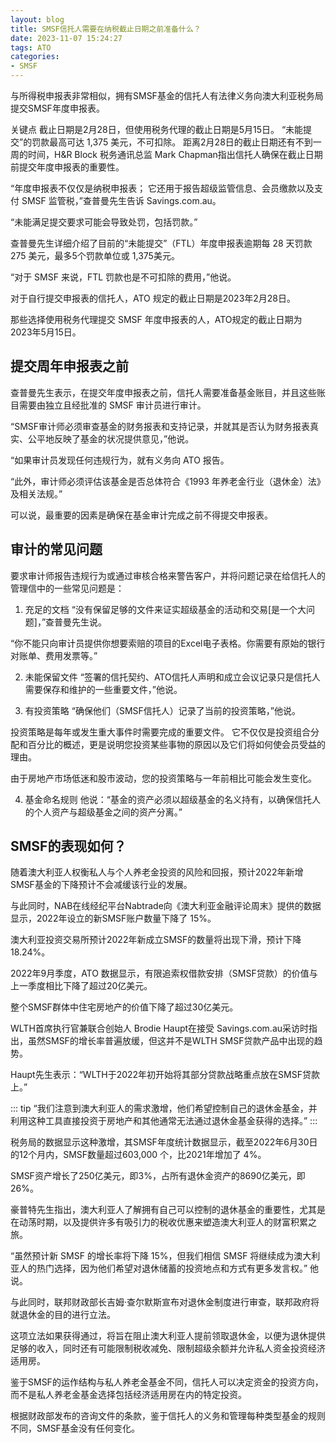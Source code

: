 ```yaml
---
layout: blog
title: SMSF信托人需要在纳税截止日期之前准备什么？
date: 2023-11-07 15:24:27
tags: ATO
categories: 
- SMSF
---
```


与所得税申报表非常相似，拥有SMSF基金的信托人有法律义务向澳大利亚税务局提交SMSF年度申报表。

关键点
截止日期是2月28日，但使用税务代理的截止日期是5月15日。
“未能提交”的罚款最高可达 1,375 美元，不可扣除。
距离2月28日的截止日期还有不到一周的时间，H&R Block 税务通讯总监 Mark Chapman指出信托人确保在截止日期前提交年度申报表的重要性。

“年度申报表不仅仅是纳税申报表； 它还用于报告超级监管信息、会员缴款以及支付 SMSF 监管税，”查普曼先生告诉 Savings.com.au。

“未能满足提交要求可能会导致处罚，包括罚款。”

查普曼先生详细介绍了目前的“未能提交”（FTL）年度申报表逾期每 28 天罚款 275 美元，最多5个罚款单位或 1,375美元。

“对于 SMSF 来说，FTL 罚款也是不可扣除的费用，”他说。

对于自行提交申报表的信托人，ATO 规定的截止日期是2023年2月28日。

那些选择使用税务代理提交 SMSF 年度申报表的人，ATO规定的截止日期为 2023年5月15日。

## 提交周年申报表之前
查普曼先生表示，在提交年度申报表之前，信托人需要准备基金账目，并且这些账目需要由独立且经批准的 SMSF 审计员进行审计。

“SMSF审计师必须审查基金的财务报表和支持记录，并就其是否认为财务报表真实、公平地反映了基金的状况提供意见，”他说。

“如果审计员发现任何违规行为，就有义务向 ATO 报告。

“此外，审计师必须评估该基金是否总体符合《1993 年养老金行业（退休金）法》及相关法规。”

可以说，最重要的因素是确保在基金审计完成之前不得提交申报表。

## 审计的常见问题
要求审计师报告违规行为或通过审核合格来警告客户，并将问题记录在给信托人的管理信中的一些常见问题是：

1. 充足的文档
“没有保留足够的文件来证实超级基金的活动和交易[是一个大问题]，”查普曼先生说。

“你不能只向审计员提供你想要索赔的项目的Excel电子表格。你需要有原始的银行对账单、费用发票等。”

2. 未能保留文件
“签署的信托契约、ATO信托人声明和成立会议记录只是信托人需要保存和维护的一些重要文件，”他说。

3. 有投资策略
“确保他们（SMSF信托人）记录了当前的投资策略，”他说。

投资策略是每年或发生重大事件时需要完成的重要文件。 它不仅仅是投资组合分配和百分比的概述，更是说明您投资某些事物的原因以及它们将如何使会员受益的理由。

由于房地产市场低迷和股市波动，您的投资策略与一年前相比可能会发生变化。

4. 基金命名规则
他说：“基金的资产必须以超级基金的名义持有，以确保信托人的个人资产与超级基金之间的资产分离。”

## SMSF的表现如何？
随着澳大利亚人权衡私人与个人养老金投资的风险和回报，预计2022年新增SMSF基金的下降预计不会减缓该行业的发展。

与此同时，NAB在线经纪平台Nabtrade向《澳大利亚金融评论周末》提供的数据显示，2022年设立的新SMSF账户数量下降了 15%。

澳大利亚投资交易所预计2022年新成立SMSF的数量将出现下滑，预计下降18.24%。

2022年9月季度，ATO 数据显示，有限追索权借款安排（SMSF贷款）的价值与上一季度相比下降了超过20亿美元。

整个SMSF群体中住宅房地产的价值下降了超过30亿美元。

WLTH首席执行官兼联合创始人 Brodie Haupt在接受 Savings.com.au采访时指出，虽然SMSF的增长率普遍放缓，但这并不是WLTH SMSF贷款产品中出现的趋势。

Haupt先生表示：“WLTH于2022年初开始将其部分贷款战略重点放在SMSF贷款上。”

::: tip
“我们注意到澳大利亚人的需求激增，他们希望控制自己的退休金基金，并利用这种工具直接投资于房地产和其他通常无法通过退休金基金获得的选择。”
:::

税务局的数据显示这种激增，其SMSF年度统计数据显示，截至2022年6月30日的12个月内，SMSF数量超过603,000 个，比2021年增加了 4%。

SMSF资产增长了250亿美元，即3%，占所有退休金资产的8690亿美元，即26%。

豪普特先生指出，澳大利亚人了解拥有自己可以控制的退休基金的重要性，尤其是在动荡时期，以及提供许多有吸引力的税收优惠来塑造澳大利亚人的财富积累之旅。

“虽然预计新 SMSF 的增长率将下降 15%，但我们相信 SMSF 将继续成为澳大利亚人的热门选择，因为他们希望对退休储蓄的投资地点和方式有更多发言权。” 他说。

与此同时，联邦财政部长吉姆·查尔默斯宣布对退休金制度进行审查，联邦政府将就退休金的目的进行立法。

这项立法如果获得通过，将旨在阻止澳大利亚人提前领取退休金，以便为退休提供足够的收入，同时还有可能限制税收减免、限制超级余额并允许私人资金投资经济适用房。

鉴于SMSF的运作结构与私人养老金基金不同，信托人可以决定资金的投资方向，而不是私人养老金基金选择包括经济适用房在内的特定投资。

根据财政部发布的咨询文件的条款，鉴于信托人的义务和管理每种类型基金的规则不同，SMSF基金没有任何变化。